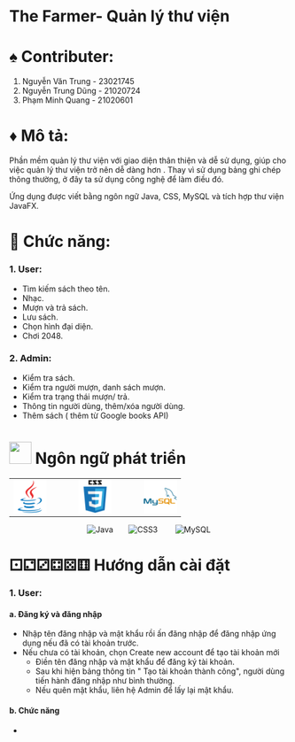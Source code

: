 # The Farmer- Quản lý thư viện
# ♠️ Contributer:
1. Nguyễn Văn Trung - 23021745
2. Nguyễn Trung Dũng - 21020724
3. Phạm Minh Quang - 21020601
# ♦️ Mô tả:
Phần mềm quản lý thư viện với giao diện thân thiện và dễ sử dụng, giúp cho việc quản lý thư viện trở nên dễ dàng hơn . Thay vì sử dụng bảng ghi chép thông thường, ở đây ta sử dụng công nghệ để làm điều đó.

Ứng dụng được viết bằng ngôn ngữ Java, CSS, MySQL và tích hợp thư viện JavaFX.

# 🚀 Chức năng:
### 1. User:
  - Tìm kiếm sách theo tên.
  - Nhạc.
  - Mượn và trả sách.
  - Lưu sách.
  - Chọn hình đại diện.
  - Chơi 2048.
  
    
### 2. Admin:
  - Kiểm tra sách.
  - Kiểm tra người mượn, danh sách mượn.
  - Kiểm tra trạng thái mượn/ trả.
  - Thông tin người dùng, thêm/xóa người dùng.
  - Thêm sách ( thêm từ Google books API)
# <img src="https://user-images.githubusercontent.com/74038190/212284087-bbe7e430-757e-4901-90bf-4cd2ce3e1852.gif" height="40" width="40"> Ngôn ngữ phát triển 
<table align="center">
  <tr>
    <!-- Java -->
    <td>
      <a href="https://www.java.com" target="_blank" rel="noreferrer">
        <img src="https://raw.githubusercontent.com/devicons/devicon/master/icons/java/java-original.svg" alt="java" width="60" height="60" />
      </a>
    </td>
    <td width="30"></td>
    <!-- CSS -->
    <td>
      <a href="https://www.w3schools.com/css/" target="_blank" rel="noreferrer">
        <img src="https://raw.githubusercontent.com/devicons/devicon/master/icons/css3/css3-original-wordmark.svg" alt="css3" width="60" height="60" />
      </a>
    </td>
    <td width="30"></td>
    <!-- MySQL -->
    <td>
      <a href="https://www.mysql.com/" target="_blank" rel="noreferrer">
        <img src="https://raw.githubusercontent.com/devicons/devicon/master/icons/mysql/mysql-original-wordmark.svg" alt="mysql" width="60" height="60" />
      </a>
    </td>
  </tr>
</table>


<p align="center">
  <img src="https://img.shields.io/badge/java-%23ED8B00.svg?style=for-the-badge&logo=openjdk&logoColor=white" alt="Java" />
  &nbsp;&nbsp;&nbsp;&nbsp;&nbsp;
  <img src="https://img.shields.io/badge/css3-%231572B6.svg?style=for-the-badge&logo=css3&logoColor=white" alt="CSS3" />
  &nbsp;&nbsp;&nbsp;&nbsp;&nbsp;&nbsp;
  <img src="https://img.shields.io/badge/mysql-4479A1.svg?style=for-the-badge&logo=mysql&logoColor=white" alt="MySQL" />
</p>

# ⚀⚁⚂⚃⚄⚅ Hướng dẫn cài đặt
### 1. User:
#### a. Đăng ký và đăng nhập
  - Nhập tên đăng nhập và mật khẩu rồi ấn đăng nhập để đăng nhập ứng dụng nếu đã có tài khoản trước.
  - Nếu chưa có tài khoản, chọn Create new account để tạo tài khoản mới
    + Điền tên đăng nhập và mật khẩu để đăng ký tài khoản.
    + Sau khi hiện bảng thông tin " Tạo tài khoản thành công", người dùng tiến hành đăng nhập như bình thường.
    + Nếu quên mật khẩu, liên hệ Admin để lấy lại mật khẩu.
#### b. Chức năng
  -




